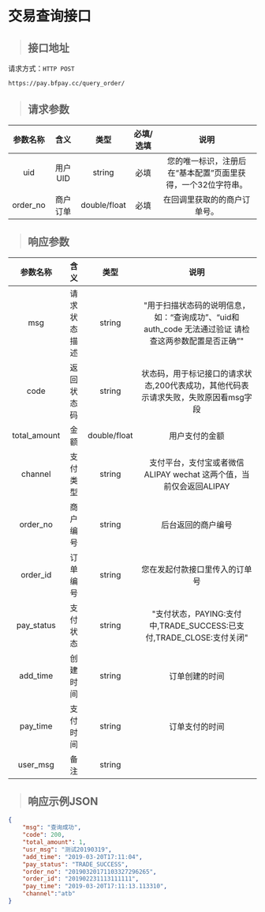 # 交易查询接口

> ## 接口地址

请求方式：`HTTP POST`

    https://pay.bfpay.cc/query_order/

>## 请求参数

参数名称|含义|类型|必填/选填|说明
:--:|:--:|:--:|:--:|:--:
uid|用户UID|string|必填|您的唯一标识，注册后在“基本配置”页面里获得，一个32位字符串。
order_no|商户订单|double/float|必填|在回调里获取的的商户订单号。

>## 响应参数

参数名称|含义|类型|说明
:--:|:--:|:--:|:--:
msg|请求状态描述|string|"用于扫描状态码的说明信息，如：“查询成功”、“uid和auth_code 无法通过验证 请检查这两参数配置是否正确”"
code|返回状态码|string|状态码，用于标记接口的请求状态,200代表成功，其他代码表示请求失败，失败原因看msg字段
total_amount|金额|double/float|用户支付的金额
channel|支付类型|string|支付平台，支付宝或者微信 ALIPAY wechat 这两个值，当前仅会返回ALIPAY
order_no|商户编号|string|后台返回的商户编号
order_id|订单编号|string|您在发起付款接口里传入的订单号
pay_status|支付状态|string|"支付状态，PAYING:支付中,TRADE_SUCCESS:已支付,TRADE_CLOSE:支付关闭"
add_time|创建时间|string|订单创建的时间
pay_time|支付时间|string|订单支付的时间
user_msg|备注|string|

>## 响应示例JSON

```json
{
    "msg": "查询成功",
    "code": 200,
    "total_amount": 1,
    "usr_msg": "测试20190319",
    "add_time": "2019-03-20T17:11:04",
    "pay_status": "TRADE_SUCCESS",
    "order_no": "20190320171103327296265",
    "order_id": "201902231113111111",
    "pay_time": "2019-03-20T17:11:13.113310",
    "channel":"atb"
}
```






